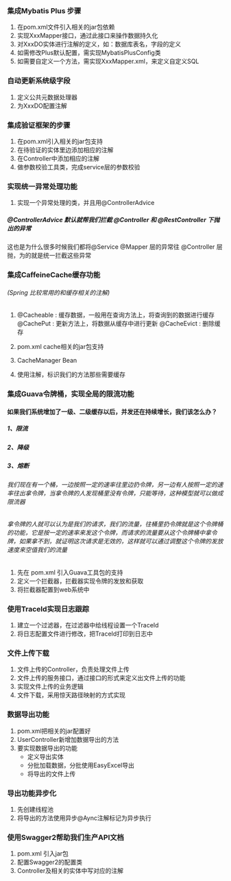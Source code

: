 ### 集成Mybatis Plus 步骤
1. 在pom.xml文件引入相关的jar包依赖
2. 实现XxxMapper接口，通过此接口来操作数据持久化
3. 对XxxDO实体进行注解的定义，如：数据库表名，字段的定义
4. 如需修改Plus默认配置，需实现MybatisPlusConfig类
5. 如需要自定义一个方法，需实现XxxMapper.xml，来定义自定义SQL

### 自动更新系统级字段
1. 定义公共元数据处理器
2. 为XxxDO配置注解

### 集成验证框架的步骤
1. 在pom.xml引入相关的jar包支持
2. 在待验证的实体里边添加相应的注解
3. 在Controller中添加相应的注解
4. 做参数校验工具类，完成service层的参数校验

### 实现统一异常处理功能
1. 实现一个异常处理的类，并且用@ControllerAdvice

#####  @ControllerAdvice 默认就帮我们拦截 @Controller 和 @RestController 下抛出的异常
这也是为什么很多时候我们都将@Service @Mapper 层的异常往 @Controller 层抛，为的就是统一拦截这些异常


### 集成CaffeineCache缓存功能 
###### (Spring 比较常用的和缓存相关的注解)
1. 
    @Cacheable : 缓存数据，一般用在查询方法上，将查询到的数据进行缓存
    @CachePut : 更新方法上，将数据从缓存中进行更新
    @CacheEvict : 删除缓存
    
2. pom.xml cache相关的jar包支持
3. CacheManager Bean
4. 使用注解，标识我们的方法那些需要缓存

### 集成Guava令牌桶，实现全局的限流功能
#### 如果我们系统增加了一级、二级缓存以后，并发还在持续增长，我们该怎么办？
##### 1、限流
##### 2、降级
##### 3、熔断

###### 我们现在有一个桶，一边按照一定的速率往里边扔令牌，另一边有人按照一定的速率往出拿令牌，当拿令牌的人发现桶里没有令牌，只能等待，这种模型就可以做成限流器
###### 拿令牌的人就可以认为是我们的请求，我们的流量，往桶里扔令牌就是这个令牌桶的功能，它是按一定的速率来发这个令牌，而请求的流量要从这个令牌桶中拿令牌，如果拿不到，就证明这次请求是无效的，这样就可以通过调整这个令牌的发放速度来空值我们的流量


1. 先在 pom.xml 引入Guava工具包的支持
2. 定义一个拦截器，拦截器实现令牌的发放和获取
3. 将拦截器配置到web系统中

### 使用TraceId实现日志跟踪
1. 建立一个过滤器，在过滤器中给线程设置一个TraceId
2. 将日志配置文件进行修改，把TraceId打印到日志中

### 文件上传下载
1. 文件上传的Controller，负责处理文件上传
2. 文件上传的服务接口，通过接口的形式来定义出文件上传的功能
3. 实现文件上传的业务逻辑
4. 文件下载，采用惊天路径映射的方式实现

### 数据导出功能
1. pom.xml把相关的jar配置好
2. UserController新增加数据导出的方法
3. 要实现数据导出的功能
    * 定义导出实体
    * 分批加载数据，分批使用EasyExcel导出
    * 将导出的文件上传
    

### 导出功能异步化
1. 先创建线程池
2. 将导出的方法使用异步@Aync注解标记为异步执行

### 使用Swagger2帮助我们生产API文档
1. pom.xml 引入jar包
2. 配置Swagger2的配置类
3. Controller及相关的实体中写对应的注解

